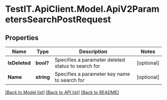 # TestIT.ApiClient.Model.ApiV2ParametersSearchPostRequest

## Properties

Name | Type | Description | Notes
------------ | ------------- | ------------- | -------------
**IsDeleted** | **bool?** | Specifies a parameter deleted status to search for | [optional] 
**Name** | **string** | Specifies a parameter key name to search for | [optional] 

[[Back to Model list]](../README.md#documentation-for-models) [[Back to API list]](../README.md#documentation-for-api-endpoints) [[Back to README]](../README.md)

